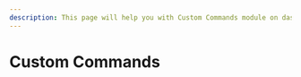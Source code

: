 ```yaml
---
description: This page will help you with Custom Commands module on dashboard
---
```


# Custom Commands

